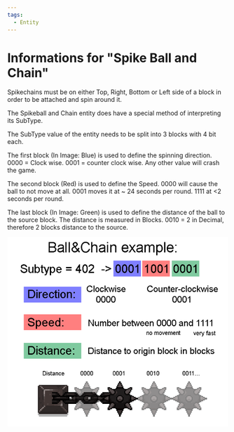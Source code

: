 ```yaml
---
tags:
  - Entity
---
```

# Informations for "Spike Ball and Chain"

Spikechains must be on either Top, Right, Bottom or Left side of a block in order to be attached and spin around it.

The Spikeball and Chain entity does have a special method of interpreting its SubType.

The SubType value of the entity needs to be split into 3 blocks with 4 bit each.

The first block (In Image: Blue) is used to define the spinning direction. 0000 = Clock wise. 0001 = counter clock wise. Any other value will crash the game.

The second block (Red) is used to define the Speed. 0000 will cause the ball to not move at all. 0001 moves it at ~ 24 seconds per round. 1111 at <2 seconds per round.

The last block (In Image: Green) is used to define the distance of the ball to the source block. The distance is measured in Blocks. 0010 = 2 in Decimal, therefore 2 blocks distance to the source.

[![](../images/infographics/ballAndChain.png)](../images/infographics/ballAndChain.png)